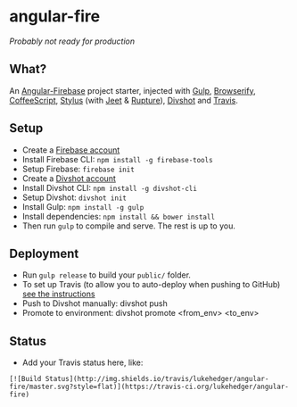 # angular-fire

*Probably not ready for production*

## What?

An [Angular-Firebase](https://www.firebase.com/docs/web/libraries/angular/quickstart.html) project starter, injected with [Gulp](http://gulpjs.com/), [Browserify](http://browserify.org/), [CoffeeScript](http://coffeescript.org/), [Stylus](http://learnboost.github.io/stylus/) (with [Jeet](http://jeet.gs/) & [Rupture](https://github.com/jenius/rupture)), [Divshot](https://divshot.com/) and [Travis](https://travis-ci.org).

## Setup

- Create a [Firebase account](https://www.firebase.com/signup/)
- Install Firebase CLI: `npm install -g firebase-tools`
- Setup Firebase: `firebase init`
- Create a [Divshot account](https://auth.divshot.com/register)
- Install Divshot CLI: `npm install -g divshot-cli`
- Setup Divshot: `divshot init`
- Install Gulp: `npm install -g gulp`
- Install dependencies: `npm install && bower install`
- Then run `gulp` to compile and serve. The rest is up to you.

## Deployment

- Run `gulp release` to build  your `public/` folder.
- To set up Travis (to allow you to auto-deploy when pushing to GitHub) [see the instructions](http://docs.divshot.com/integrations/travis)
- Push to Divshot manually: divshot push <env>
- Promote to environment: divshot promote <from_env> <to_env>

## Status

- Add your Travis status here, like:
```
[![Build Status](http://img.shields.io/travis/lukehedger/angular-fire/master.svg?style=flat)](https://travis-ci.org/lukehedger/angular-fire)
```
